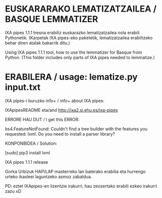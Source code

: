 # EUSKARARAKO LEMATIZATZAILEA / BASQUE LEMMATIZER

IXA pipes 1.1.1 tresna erabiliz euskarazko lematizatzailea nola erabili Pythonetik.
(Karpetak IXA pipes-eko paketetik, lematizatzailea erabiltzeko behar diren atalak bakarrik ditu.)


Using IXA pipes 1.1.1 tool, how to use the lemmatizer for Basque from Python.
(This folder includes only parts of IXA pipes needed to lemmatize.)

# ERABILERA / usage: lematize.py input.txt


IXA pipes-i buruzko info+ / info+ about IXA pipes: 

IXApipesREADME eta/and http://ixa2.si.ehu.es/ixa-pipes




ERRORE HAU DUT / I get this ERROR:

bs4.FeatureNotFound: Couldn't find a tree builder with the features you requested: lxml. Do you need to install a parser library?

KONPONBIDEA / Solution:

[sudo] pip3 install lxml

IXA pipes 1.1.1 release


Gorka Urbizuk HAP/LAP masterreko lan baterako erabilia eta hurrengo urteko ikasleei laguntzeko asmoz zabaldua. 

PD: eztet IXApipes-en lizentzie irakurri, hau zeozertako erabili ezkeo irakurri zazu xD
